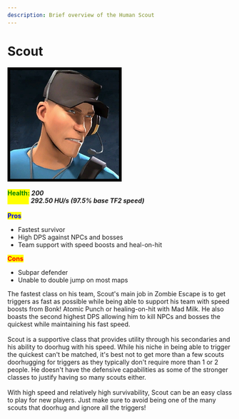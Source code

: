 ```yaml
---
description: Brief overview of the Human Scout
---
```


# Scout

<img src="../../../.gitbook/assets/Icon_scout_blue.jpg" alt="" data-size="original">

<mark style="color:green;">**Health:**</mark> _**200**_\
<mark style="color:yellow;">**Speed:**</mark> _**292.50 HU/s (97.5% base TF2 speed)**_\
\
<mark style="color:blue;">**Pros**</mark>

* Fastest survivor
* High DPS against NPCs and bosses
* Team support with speed boosts and heal-on-hit

<mark style="color:red;">**Cons**</mark>

* Subpar defender
* Unable to double jump on most maps

The fastest class on his team, Scout's main job in Zombie Escape is to get triggers as fast as possible while being able to support his team with speed boosts from Bonk! Atomic Punch or healing-on-hit with Mad Milk. He also boasts the second highest DPS allowing him to kill NPCs and bosses the quickest while maintaining his fast speed.\
\
Scout is a supportive class that provides utility through his secondaries and his ability to doorhug with his speed. While his niche in being able to trigger the quickest can't be matched, it's best not to get more than a few scouts doorhugging for triggers as they typically don't require more than 1 or 2 people. He doesn't have the defensive capabilities as some of the stronger classes to justify having so many scouts either.\
\
With high speed and relatively high survivability, Scout can be an easy class to play for new players. Just make sure to avoid being one of the many scouts that doorhug and ignore all the triggers!
